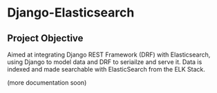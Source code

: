 # Django-Elasticsearch

## Project Objective
Aimed at integrating Django REST Framework (DRF) with Elasticsearch, using Django to model data and DRF to seriailze and serve it. Data is indexed and made searchable with ElasticSearch from the ELK Stack.

(more documentation soon)